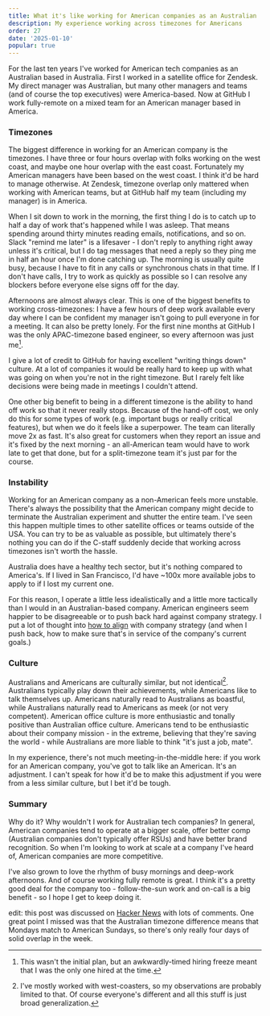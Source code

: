 ```yaml
---
title: What it's like working for American companies as an Australian
description: My experience working across timezones for Americans
order: 27
date: '2025-01-10'
popular: true
---
```


For the last ten years I've worked for American tech companies as an Australian based in Australia. First I worked in a satellite office for Zendesk. My direct manager was Australian, but many other managers and teams (and of course the top executives) were America-based. Now at GitHub I work fully-remote on a mixed team for an American manager based in America.

### Timezones

The biggest difference in working for an American company is the timezones. I have three or four hours overlap with folks working on the west coast, and maybe one hour overlap with the east coast. Fortunately my American managers have been based on the west coast. I think it'd be hard to manage otherwise. At Zendesk, timezone overlap only mattered when working with American teams, but at GitHub half my team (including my manager) is in America.

When I sit down to work in the morning, the first thing I do is to catch up to half a day of work that's happened while I was asleep. That means spending around thirty minutes reading emails, notifications, and so on. Slack "remind me later" is a lifesaver - I don't reply to anything right away unless it's critical, but I do tag messages that need a reply so they ping me in half an hour once I'm done catching up. The morning is usually quite busy, because I have to fit in any calls or synchronous chats in that time. If I don't have calls, I try to work as quickly as possible so I can resolve any blockers before everyone else signs off for the day.

Afternoons are almost always clear. This is one of the biggest benefits to working cross-timezones: I have a few hours of deep work available every day where I can be confident my manager isn't going to pull everyone in for a meeting. It can also be pretty lonely. For the first nine months at GitHub I was the only APAC-timezone based engineer, so every afternoon was just me[^1].

I give a lot of credit to GitHub for having excellent "writing things down" culture. At a lot of companies it would be really hard to keep up with what was going on when you're not in the right timezone. But I rarely felt like decisions were being made in meetings I couldn't attend.

One other big benefit to being in a different timezone is the ability to hand off work so that it never really stops. Because of the hand-off cost, we only do this for some types of work (e.g. important bugs or really critical features), but when we do it feels like a superpower. The team can literally move 2x as fast. It's also great for customers when they report an issue and it's fixed by the next morning - an all-American team would have to work late to get that done, but for a split-timezone team it's just par for the course.

### Instability

Working for an American company as a non-American feels more unstable. There's always the possibility that the American company might decide to terminate the Australian experiment and shutter the entire team. I've seen this happen multiple times to other satellite offices or teams outside of the USA. You can try to be as valuable as possible, but ultimately there's nothing you can do if the C-staff suddenly decide that working across timezones isn't worth the hassle.

Australia does have a healthy tech sector, but it's nothing compared to America's. If I lived in San Francisco, I'd have ~100x more available jobs to apply to if I lost my current one. 

For this reason, I operate a little less idealistically and a little more tactically than I would in an Australian-based company. American engineers seem happier to be disagreeable or to push back hard against company strategy. I put a lot of thought into [how to align](/how-to-ship) with company strategy (and when I push back, how to make sure that's in service of the company's current goals.)

### Culture

Australians and Americans are culturally similar, but not identical[^2]. Australians typically play down their achievements, while Americans like to talk themselves up. Americans naturally read to Australians as boastful, while Australians naturally read to Americans as meek (or not very competent). American office culture is more enthusiastic and tonally positive than Australian office culture. Americans tend to be enthusiastic about their company mission - in the extreme, believing that they're saving the world - while Australians are more liable to think "it's just a job, mate".

In my experience, there's not much meeting-in-the-middle here: if you work for an American company, you've got to talk like an American. It's an adjustment. I can't speak for how it'd be to make this adjustment if you were from a less similar culture, but I bet it'd be tough.

### Summary

Why do it? Why wouldn't I work for Australian tech companies? In general, American companies tend to operate at a bigger scale, offer better comp (Australian companies don't typically offer RSUs) and have better brand recognition. So when I'm looking to work at scale at a company I've heard of, American companies are more competitive.

I've also grown to love the rhythm of busy mornings and deep-work afternoons. And of course working fully remote is great. I think it's a pretty good deal for the company too - follow-the-sun work and on-call is a big benefit - so I hope I get to keep doing it.

edit: this post was discussed on [Hacker News](https://news.ycombinator.com/item?id=42669681) with lots of comments. One great point I missed was that the Australian timezone difference means that Mondays match to American Sundays, so there's only really four days of solid overlap in the week.


[^1]: This wasn't the initial plan, but an awkwardly-timed hiring freeze meant that I was the only one hired at the time.

[^2]: I've mostly worked with west-coasters, so my observations are probably limited to that. Of course everyone's different and all this stuff is just broad generalization.